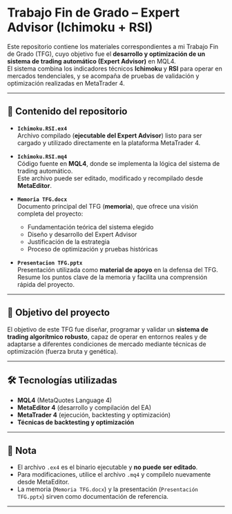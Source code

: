 # Trabajo Fin de Grado – Expert Advisor (Ichimoku + RSI)

Este repositorio contiene los materiales correspondientes a mi Trabajo Fin de Grado (TFG), cuyo objetivo fue el **desarrollo y optimización de un sistema de trading automático (Expert Advisor)** en MQL4.  
El sistema combina los indicadores técnicos **Ichimoku** y **RSI** para operar en mercados tendenciales, y se acompaña de pruebas de validación y optimización realizadas en MetaTrader 4.

---

## 📂 Contenido del repositorio

- **`Ichimoku.RSI.ex4`**  
  Archivo compilado (**ejecutable del Expert Advisor**) listo para ser cargado y utilizado directamente en la plataforma MetaTrader 4.

- **`Ichimoku.RSI.mq4`**  
  Código fuente en **MQL4**, donde se implementa la lógica del sistema de trading automático.  
  Este archivo puede ser editado, modificado y recompilado desde **MetaEditor**.

- **`Memoria TFG.docx`**  
  Documento principal del TFG (**memoria**), que ofrece una visión completa del proyecto:  
  - Fundamentación teórica del sistema elegido  
  - Diseño y desarrollo del Expert Advisor  
  - Justificación de la estrategia  
  - Proceso de optimización y pruebas históricas  

- **`Presentacion TFG.pptx`**  
  Presentación utilizada como **material de apoyo** en la defensa del TFG. Resume los puntos clave de la memoria y facilita una comprensión rápida del proyecto.

---

## 🚀 Objetivo del proyecto

El objetivo de este TFG fue diseñar, programar y validar un **sistema de trading algorítmico robusto**, capaz de operar en entornos reales y de adaptarse a diferentes condiciones de mercado mediante técnicas de optimización (fuerza bruta y genética).

---

## 🛠️ Tecnologías utilizadas

- **MQL4** (MetaQuotes Language 4)  
- **MetaEditor 4** (desarrollo y compilación del EA)  
- **MetaTrader 4** (ejecución, backtesting y optimización)  
- **Técnicas de backtesting y optimización**  

---

## 📌 Nota

- El archivo `.ex4` es el binario ejecutable y **no puede ser editado**.  
- Para modificaciones, utilice el archivo `.mq4` y compílelo nuevamente desde MetaEditor.  
- La memoria (`Memoria TFG.docx`) y la presentación (`Presentación TFG.pptx`) sirven como documentación de referencia.

---
